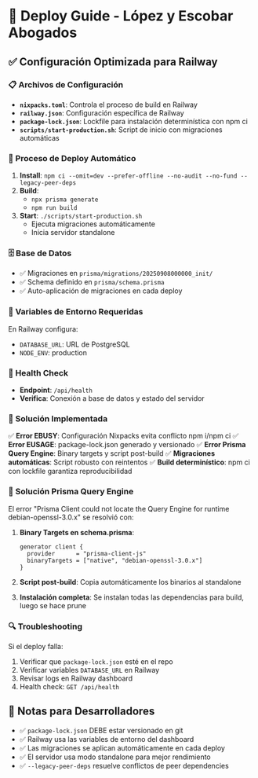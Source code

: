 # 🚀 Deploy Guide - López y Escobar Abogados

## ✅ Configuración Optimizada para Railway

### 📋 Archivos de Configuración

- **`nixpacks.toml`**: Controla el proceso de build en Railway
- **`railway.json`**: Configuración específica de Railway
- **`package-lock.json`**: Lockfile para instalación determinística con npm ci
- **`scripts/start-production.sh`**: Script de inicio con migraciones automáticas

### 🔄 Proceso de Deploy Automático

1. **Install**: `npm ci --omit=dev --prefer-offline --no-audit --no-fund --legacy-peer-deps`
2. **Build**: 
   - `npx prisma generate`
   - `npm run build`
3. **Start**: `./scripts/start-production.sh`
   - Ejecuta migraciones automáticamente
   - Inicia servidor standalone

### 🗄️ Base de Datos

- ✅ Migraciones en `prisma/migrations/20250908000000_init/`
- ✅ Schema definido en `prisma/schema.prisma`
- ✅ Auto-aplicación de migraciones en cada deploy

### 🔧 Variables de Entorno Requeridas

En Railway configura:
- `DATABASE_URL`: URL de PostgreSQL
- `NODE_ENV`: production

### 🏥 Health Check

- **Endpoint**: `/api/health`
- **Verifica**: Conexión a base de datos y estado del servidor

### 🚨 Solución Implementada

✅ **Error EBUSY**: Configuración Nixpacks evita conflicto npm i/npm ci
✅ **Error EUSAGE**: package-lock.json generado y versionado
✅ **Error Prisma Query Engine**: Binary targets y script post-build
✅ **Migraciones automáticas**: Script robusto con reintentos
✅ **Build determinístico**: npm ci con lockfile garantiza reproducibilidad

### 🔧 Solución Prisma Query Engine

El error "Prisma Client could not locate the Query Engine for runtime debian-openssl-3.0.x" se resolvió con:

1. **Binary Targets en schema.prisma**:
   ```prisma
   generator client {
     provider      = "prisma-client-js"
     binaryTargets = ["native", "debian-openssl-3.0.x"]
   }
   ```

2. **Script post-build**: Copia automáticamente los binarios al standalone
3. **Instalación completa**: Se instalan todas las dependencias para build, luego se hace prune

### 🔍 Troubleshooting

Si el deploy falla:
1. Verificar que `package-lock.json` esté en el repo
2. Verificar variables `DATABASE_URL` en Railway
3. Revisar logs en Railway dashboard
4. Health check: `GET /api/health`

## 📝 Notas para Desarrolladores

- ✅ `package-lock.json` DEBE estar versionado en git
- ✅ Railway usa las variables de entorno del dashboard
- ✅ Las migraciones se aplican automáticamente en cada deploy
- ✅ El servidor usa modo standalone para mejor rendimiento
- ✅ `--legacy-peer-deps` resuelve conflictos de peer dependencies
